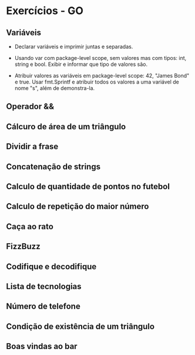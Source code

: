 # Exercícios - GO

## Variáveis

- Declarar variáveis e imprimir juntas e separadas.

- Usando var com package-level scope, sem valores mas com tipos: int, string e bool. Exibir e informar que tipo de valores são.

- Atribuir valores as variáveis em package-level scope: 42, "James Bond" e true. Usar fmt.Sprintf e atribuir todos os valores a uma variável de nome "s", além de demonstra-la.

## Operador &&

## Cálcuro de área de um triângulo

## Dividir a frase

## Concatenação de strings

## Calculo de quantidade de pontos no futebol

## Calculo de repetição do maior número

## Caça ao rato

## FizzBuzz

## Codifique e decodifique

## Lista de tecnologias

## Número de telefone

## Condição de existência de um triângulo

## Boas vindas ao bar
